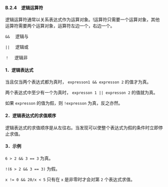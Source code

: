 #### B.2.4　逻辑运算符

逻辑运算符通常以关系表达式作为运算对象。!运算符只需要一个运算对象，其他运算符需要两个运算对象，运算符左边一个，右边一个。

`&&` 　逻辑与

`||` 　逻辑或

`！` 　逻辑非

#### 1．逻辑表达式

当且仅当两个表达式都为真时， `expresson1 && expresson 2` 的值才为真。

两个表达式中至少有一个为真时， `expresson 1 || expresson 2` 的值就为真。

如果 `expresson` 的值为假，则 `!expresson` 为真，反之亦然。

#### 2．逻辑表达式的求值顺序

逻辑表达式的求值顺序是从左往右。当发现可以使整个表达式为假的条件时立即停止求值。

#### 3．示例

`6 > 2 && 3 == 3`  为真。

`!(6 > 2 && 3 == 3)`  为假。

`x != 0 && 20/x < 5`  只有在 `x` 是非零时才会对第 `2` 个表达式求值。

